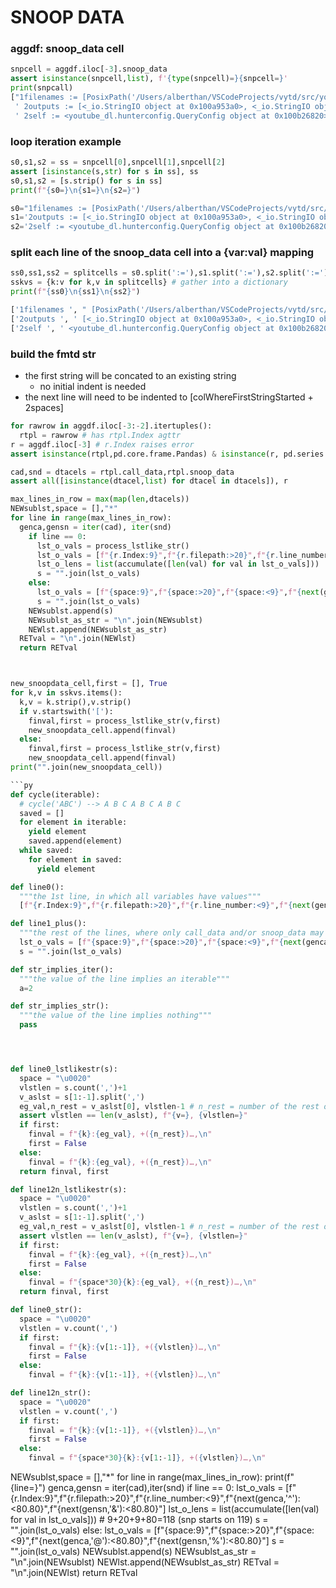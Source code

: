 # SNOOP DATA

### aggdf: snoop_data cell

```py
snpcell = aggdf.iloc[-3].snoop_data
assert isinstance(snpcell,list), f'{type(snpcell)=}{snpcell=}'
print(snpcall)
["1filenames := [PosixPath('/Users/alberthan/VSCodeProjects/vytd/src/youtube-dl/bin/agg.full/call.full.log'), PosixPath('/Users/alberthan/VSCodeProjects/vytd/src/youtube-dl/bin/agg.full/code.full.log'), PosixPath('/Users/alberthan/VSCodeProjects/vytd/src/youtube-dl/bin/agg.full/snoop.full.log')]",
 ' 2outputs := [<_io.StringIO object at 0x100a953a0>, <_io.StringIO object at 0x1055995e0>, <_io.StringIO object at 0x105599d30>]',
 ' 2self := <youtube_dl.hunterconfig.QueryConfig object at 0x100b26820>']
```

### loop iteration example

```py
s0,s1,s2 = ss = snpcell[0],snpcell[1],snpcell[2]
assert [isinstance(s,str) for s in ss], ss
s0,s1,s2 = [s.strip() for s in ss]
print(f"{s0=}\n{s1=}\n{s2=}")

s0="1filenames := [PosixPath('/Users/alberthan/VSCodeProjects/vytd/src/youtube-dl/bin/agg.full/call.full.log'), PosixPath('/Users/alberthan/VSCodeProjects/vytd/src/youtube-dl/bin/agg.full/code.full.log'), PosixPath('/Users/alberthan/VSCodeProjects/vytd/src/youtube-dl/bin/agg.full/snoop.full.log')]"
s1='2outputs := [<_io.StringIO object at 0x100a953a0>, <_io.StringIO object at 0x1055995e0>, <_io.StringIO object at 0x105599d30>]'
s2='2self := <youtube_dl.hunterconfig.QueryConfig object at 0x100b26820>'
```

### split each line of the snoop_data cell into a {var:val} mapping

```py
ss0,ss1,ss2 = splitcells = s0.split(':='),s1.split(':='),s2.split(':=')
sskvs = {k:v for k,v in splitcells} # gather into a dictionary
print(f"{ss0}\n{ss1}\n{ss2}")

['1filenames ', " [PosixPath('/Users/alberthan/VSCodeProjects/vytd/src/youtube-dl/bin/agg.full/call.full.log'), PosixPath('/Users/alberthan/VSCodeProjects/vytd/src/youtube-dl/bin/agg.full/code.full.log'), PosixPath('/Users/alberthan/VSCodeProjects/vytd/src/youtube-dl/bin/agg.full/snoop.full.log')]"]
['2outputs ', ' [<_io.StringIO object at 0x100a953a0>, <_io.StringIO object at 0x1055995e0>, <_io.StringIO object at 0x105599d30>]']
['2self ', ' <youtube_dl.hunterconfig.QueryConfig object at 0x100b26820>']
```

### build the fmtd str
- the first string will be concated to an existing string
  - no initial indent is needed
- the next line will need to be indented to [colWhereFirstStringStarted + 2spaces]

```py
for rawrow in aggdf.iloc[-3:-2].itertuples():
  rtpl = rawrow # has rtpl.Index agttr
r = aggdf.iloc[-3] # r.Index raises error
assert isinstance(rtpl,pd.core.frame.Pandas) & isinstance(r, pd.series.Series), f"{rtpl=}{r=}"

cad,snd = dtacels = rtpl.call_data,rtpl.snoop_data
assert all([isinstance(dtacel,list) for dtacel in dtacels]), r

max_lines_in_row = max(map(len,dtacels))
NEWsublst,space = [],"*"
for line in range(max_lines_in_row):
  genca,gensn = iter(cad), iter(snd)
    if line == 0:
      lst_o_vals = process_lstlike_str()
      lst_o_vals = [f"{r.Index:9}",f"{r.filepath:>20}",f"{r.line_number:<9}",f"{next(genca,'^'):<80.80}",f"{next(gensn,'&'):<80.80}"]
      lst_o_lens = list(accumulate([len(val) for val in lst_o_vals]))  # 9+20+9+80=118 (snp starts on 119)
      s = "".join(lst_o_vals)
    else:
      lst_o_vals = [f"{space:9}",f"{space:>20}",f"{space:<9}",f"{next(genca,'@'):<80.80}",f"{next(gensn,'%'):<80.80}"]
      s = "".join(lst_o_vals)
    NEWsublst.append(s)
    NEWsublst_as_str = "\n".join(NEWsublst)
    NEWlst.append(NEWsublst_as_str)
  RETval = "\n".join(NEWlst)
  return RETval



new_snoopdata_cell,first = [], True
for k,v in sskvs.items():
  k,v = k.strip(),v.strip()
  if v.startswith('['):
    finval,first = process_lstlike_str(v,first)
    new_snoopdata_cell.append(finval)
  else:
    finval,first = process_lstlike_str(v,first)
    new_snoopdata_cell.append(finval)
print("".join(new_snoopdata_cell))

```py
def cycle(iterable):
  # cycle('ABC') --> A B C A B C A B C
  saved = []
  for element in iterable:
    yield element
    saved.append(element)
  while saved:
    for element in saved:
      yield element

def line0():
  """the 1st line, in which all variables have values"""
  [f"{r.Index:9}",f"{r.filepath:>20}",f"{r.line_number:<9}",f"{next(genca,'^'):<80.80}",f"{next(gensn,'&'):<80.80}"]

def line1_plus():
  """the rest of the lines, where only call_data and/or snoop_data may have values"""
  lst_o_vals = [f"{space:9}",f"{space:>20}",f"{space:<9}",f"{next(genca,'@'):<80.80}",f"{next(gensn,'%'):<80.80}"]
  s = "".join(lst_o_vals)

def str_implies_iter():
  """the value of the line implies an iterable"""
  a=2

def str_implies_str():
  """the value of the line implies nothing"""
  pass




def line0_lstlikestr(s):
  space = "\u0020"
  vlstlen = s.count(',')+1
  v_aslst = s[1:-1].split(',')
  eg_val,n_rest = v_aslst[0], vlstlen-1 # n_rest = number of the rest of args
  assert vlstlen == len(v_aslst), f"{v=}, {vlstlen=}"
  if first:
    finval = f"{k}:{eg_val}, +({n_rest})…,\n"
    first = False
  else:
    finval = f"{k}:{eg_val}, +({n_rest})…,\n"
  return finval, first

def line12n_lstlikestr(s):
  space = "\u0020"
  vlstlen = s.count(',')+1
  v_aslst = s[1:-1].split(',')
  eg_val,n_rest = v_aslst[0], vlstlen-1 # n_rest = number of the rest of args
  assert vlstlen == len(v_aslst), f"{v=}, {vlstlen=}"
  if first:
    finval = f"{k}:{eg_val}, +({n_rest})…,\n"
    first = False
  else:
    finval = f"{space*30}{k}:{eg_val}, +({n_rest})…,\n"
  return finval, first

def line0_str():
  space = "\u0020"
  vlstlen = v.count(',')
  if first:
    finval = f"{k}:{v[1:-1]}, +({vlstlen})…,\n"
    first = False
  else:
    finval = f"{k}:{v[1:-1]}, +({vlstlen})…,\n"

def line12n_str():
  space = "\u0020"
  vlstlen = v.count(',')
  if first:
    finval = f"{k}:{v[1:-1]}, +({vlstlen})…,\n"
    first = False
  else:
    finval = f"{space*30}{k}:{v[1:-1]}, +({vlstlen})…,\n"

```
   NEWsublst,space = [],"*"
    for line in range(max_lines_in_row):
      print(f"{line=}")
      genca,gensn = iter(cad),iter(snd)
      if line == 0:
        lst_o_vals = [f"{r.Index:9}",f"{r.filepath:>20}",f"{r.line_number:<9}",f"{next(genca,'^'):<80.80}",f"{next(gensn,'&'):<80.80}"]
        lst_o_lens = list(accumulate([len(val) for val in lst_o_vals]))  # 9+20+9+80=118 (snp starts on 119)
        s = "".join(lst_o_vals)
      else:
        lst_o_vals = [f"{space:9}",f"{space:>20}",f"{space:<9}",f"{next(genca,'@'):<80.80}",f"{next(gensn,'%'):<80.80}"]
        s = "".join(lst_o_vals)
      NEWsublst.append(s)
    NEWsublst_as_str = "\n".join(NEWsublst)
    NEWlst.append(NEWsublst_as_str)
  RETval = "\n".join(NEWlst)
  return RETval
```
